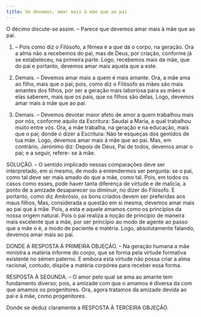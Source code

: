 ```yaml
---
title: Se devemos, amar mais à mãe que ao pai
---
```


O décimo discute-se assim. – Parece que devemos amar mais à mãe que ao pai.  

1. – Pois como diz o Filósofo, a fêmea é a que dá o corpo, na geração. Ora a alma não a recebemos do pai, mas de Deus, por criação, conforme já se estabeleceu, na primeira parte. Logo, recebemos mais da mãe, que do pai e portanto, devemos amar mais aquela que a este.  

2. Demais. – Devemos amar mais a quem é mais amante. Ora, a mãe ama ao filho, mais que o pai; pois, como diz o Filósofo as mães são mais amantes dos filhos, por ser a geração mais laboriosa para as mães e elas saberem, mais que os pais, que os filhos são delas, Logo, devemos amar mais à mãe que ao pai.  

3. Demais. – Devemos devotar maior afeto de amor a quem trabalhou mais por nós, conforme aquilo da Escritura: Saudai a Maria, a qual trabalhou muito entre vós. Ora, a mãe trabalha, na geração e na educação, mais que o pai; donde o dizer a Escritura: Não te esqueças dos gemidos de tua mãe. Logo, devemos amar mais à mãe que ao pai.  Mas, em contrário, Jerónimo diz: Depois de Deus, Pai de todos, devemos amar o pai; e a seguir, refere- se à mãe.  

SOLUÇÃO. – O sentido implicado nessas comparações deve ser interpretado, em si mesmo, de modo a entendermos ser pergunta: se o pai, como tal deve ser mais amado do que a mãe, como tal. Pois, em todos os casos como esses, pode haver tanta diferença de virtude e de malícia, a ponto de a amizade desaparecer ou diminuir, no dizer do Filósofo. E portanto, como diz Ambrósio, os bons criados devem ser preferidas aos maus filhos, Mas, considerada a questão em si mesma, devemos amar mais ao pai que à mãe. Pois, a esta e aquele amamos como os princípios da nossa origem natural. Pois o pai realiza a noção de princípio de maneira mais excelente que a mãe, por ser principio ao modo de agente ao passo que a mãe o é, a modo de paciente e matéria. Logo, absolutamente falando, devemos amar mais ao pai. 

DONDE A RESPOSTA À PRIMEIRA OBJEÇÃO. – Na geração humana a mãe ministra a matéria informe do corpo, que se forma pela virtude formativa existente no sémen paterno. E embora esta virtude não possa criar a alma racional, contudo, dispõe a matéria corpórea para receber essa forma.  

RESPOSTA À SEGUNDA. – O amor pelo qual se ama ao amante tem fundamento diverso; pois, a amizade com que o amamos é diversa da com que amamos os progenitores. Ora, agora tratamos da amizade devida ao pai e à mãe, como progenitores.  

Donde se deduz claramente a RESPOSTA À TERCEIRA OBJEÇÃO.